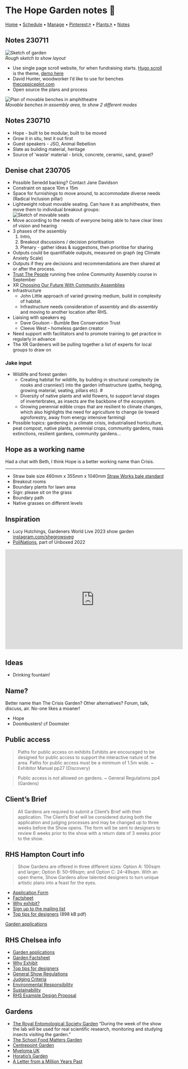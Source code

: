 # The Hope Garden notes 📝

[Home](https://grwd.uk/hope/) • [Schedule](https://grwd.uk/hope/schedule) • [Manage](https://grwd.uk/hope/manage) • [Pinterest↗](https://pinterest.co.uk/NatureWorksGarden/hope) • [Plants↗](https://bit.ly/hope-plants) • [Notes](https://grwd.uk/hope/notes)

## Notes 230711

![Sketch of garden](https://res.cloudinary.com/growdigital/image/upload/w_320/v1689077853/hope/garden-sketch-230711.jpg)  
_Rough sketch to show layout_

* Use single page scroll website, for when fundraising starts. [Hugo scroll](https://themes.gohugo.io/themes/hugo-scroll/) is the theme, [demo here](https://zjedi.github.io/hugo-scroll/)
* David Hunter, woodworker I’d like to use for benches [thecoppiceplot.com](https://thecoppiceplot.com/about/)
* Open source the plans and process

![Plan of movable benches in amphitheatre](https://res.cloudinary.com/growdigital/image/upload/v1689077853/hope/benches-sketch-230712.jpg)  
_Movable benches in assembly area, to show 2 different modes_

## Notes 230710

* Hope - built to be modular, built to be moved
* Grow it in situ, test it out first
* Guest speakers - JSO, Animal Rebellion
* Slate as building material, heritage
* Source of 'waste' material - brick, concrete, ceramic, sand, gravel?

## Denise chat 230705

* Possible Senedd backing? Contact Jane Davidson
* Constraint on space 10m x 15m
* Space for furnishings to move around, to accommodate diverse needs (Radical Inclusion pillar)
* Lightweight robust movable seating. Can have it as amphitheatre, then move them to individual breakout groups:<br>![Sketch of movable seats](https://res.cloudinary.com/growdigital/image/upload/w_320/v1688996168/hope/movable-seats-230705.jpg)
* Move according to the needs of everyone being able to have clear lines of vision and hearing
* 3 phases of the assembly
  1. Intro,
  2. Breakout discussions / decision prioritisation
  3. Plenary - gather ideas & suggestions, then prioritise for sharing
* Outputs could be quantifiable outputs, measured on graph (eg Climate Anxiety Scale)
* Outputs if they are decisions and recommendations are then shared at or after the process.
* [Trust The People](https://trustthepeople.earth/) running free online Community Assembly course in September
* XR [Choosing Our Future With Community Assemblies](https://rebeltoolkit.extinctionrebellion.uk/books/choosing-our-future-with-community-assemblies)
* Infrastructure
  * John Little approach of varied growing medium, build in complexity of habitat.
  * Infrastructure needs consideration of assembly and dis-assembly and moving to another location after RHS.
* Liaising with speakers eg
  * Dave Goulson - Bumble Bee Conservation Trust
  * Cleeve West – homeless garden creator
* Need support with facilitators and to promote training to get practice in regularly in advance
* The XR Gardeners will be pulling together a list of experts for local groups to draw on

### Jake input

* Wildlife and forest garden
  * Creating habitat for wildlife, by building in structural complexity (ie nooks and crannies!) into the garden infrastructure (paths, hedging, growing material, seating, pillars etc). #
  * Diversity of native plants and wild flowers, to support larval stages of inverterbrates, as insects are the backbone of the ecosystem. 
  * Growing perennial edible crops that are resilient to climate changes, which also highlights the need for agriculture to change (ie toward agroforestry, away from energy intensive farming)
* Possible topics:  gardening in a climate crisis, industrialised horticulture, peat compost, native plants, perennial crops, community gardens, mass extinctions, resilient gardens, community gardens...

## Hope as a working name

Had a chat with Beth, I think Hope is a better working name than Crisis.

---

* Straw bale size 460mm x 355mm x 1040mm [Straw Works bale standard](https://strawworks.co.uk/resources/bale-standard/)
* Breakout rooms
* Boundary plants for lawn area
* Sign: please sit on the grass
* Boundary path
* Native grasses on different levels

## Inspiration

* Lucy Hutchings, Gardeners World Live 2023 show garden [instagram.com/shegrowsveg](https://instagram.com/shegrowsveg)
* [PoliNations](https://unboxed2022.uk/polinations), part of Unboxed 2022 

<iframe width="560" height="315" src="https://www.youtube.com/embed/bU4moAoFMVU" title="YouTube video player" frameborder="0" allow="accelerometer; autoplay; clipboard-write; encrypted-media; gyroscope; picture-in-picture; web-share" allowfullscreen></iframe>

## Ideas

* Drinking fountain!

## Name?

Better name than The Crisis Garden? Other alternatives? Forum, talk, discuss, air. No-one likes a moaner!

* Hope
* Doombusters! cf Doomster


## Public access

> Paths for public access on exhibits
> Exhibits are encouraged to be designed for public access to support the interactive nature of the area. Paths for public access must be a minimum of 1.5m wide.
~ Exhibitor Manual pp27 (Discovery)

> Public access is not allowed on gardens.
~ General Regulations pp4 (Gardens)

## Client’s Brief

> All Gardens are required to submit a Client’s Brief with their application. The Client’s Brief will be considered during both the application and judging processes and may be changed up to three weeks before the Show opens. The form will be sent to designers to review 6 weeks prior to the show with a return date of 3 weeks prior to the show. 

## RHS Hampton Court info

> Show Gardens are offered in three different sizes: Option A: 100sqm and larger; Option B: 50–99sqm; and Option C: 24–49sqm. With an open theme, Show Gardens allow talented designers to turn unique artistic plans into a feast for the eyes.
 
* [Application Form](https://rhsforms.formstack.com/forms/hc24gardens)
* [Factsheet](https://view.publitas.com/rhs-2/hc24-gardens-factsheet/page/1)
* [Why exhibit?](https://view.publitas.com/rhs-2/hc24-gardens-why-exhibit/page/1)
* [Sign up to the mailing list](https://emails.rhs.org.uk/p/7DBX-1GC/exhibitorhampton)
* [Top tips for designers](https://www.rhs.org.uk/shows-events/pdf/top-tips-for-designers.pdf) (898 kB pdf)

[Garden applications](https://www.rhs.org.uk/shows-events/exhibit-at-a-show/garden-applications)

## RHS Chelsea info

* [Garden applications](https://www.rhs.org.uk/shows-events/exhibit-at-a-show/garden-applications)
* [Garden Factsheet](https://view.publitas.com/rhs-2/cfs24-gardens-factsheet)
* [Why Exhibit](https://view.publitas.com/rhs-2/cfs24-gardens-why-exhibit-guide)
* [Top tips for designers](https://www.rhs.org.uk/shows-events/pdf/top-tips-for-designers.pdf)
* [General Show Regulations](https://view.publitas.com/rhs-2/cfs23-general-regulations)
* [Judging Criteria](https://view.publitas.com/rhs-2/cfs23-exhibitor-manual/page/21)
* [Environmental Responsibility](https://view.publitas.com/rhs-2/cfs23-exhibitor-manual/page/29)
* [Sustainability](https://view.publitas.com/rhs-2/cfs23-exhibitor-manual/page/82)
* [RHS Example Design Proposal](https://view.publitas.com/rhs-2/rhs-example-design-proposal)

## Gardens

* [The Royal Entomological Society Garden](https://www.shootgardening.com/articles/the-royal-entomological-society-garden) “During the week of the show the lab will be used for real scientific research, monitoring and studying insects visiting the garden.”
* [The School Food Matters Garden](https://www.rhs.org.uk/shows-events/rhs-chelsea-flower-show/Gardens/2023/school-food-matters-garden)
* [Centrepoint Garden](https://www.shootgardening.com/articles/centrepoint-garden)
* [Myeloma UK](https://www.rhs.org.uk/shows-events/rhs-chelsea-flower-show/Gardens/2023/myeloma-uk-garden-a-life-worth-living)
* [Horatio’s Garden](https://www.rhs.org.uk/shows-events/rhs-chelsea-flower-show/Gardens/2023/horatios-garden)
* [A Letter from a Million Years Past](https://www.rhs.org.uk/shows-events/rhs-chelsea-flower-show/Gardens/2023/letter-from-million-years-past)

